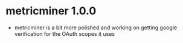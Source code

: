 # metricminer 1.0.0

* metricminer is a bit more polished and working on getting google verification for the OAuth scopes it uses
